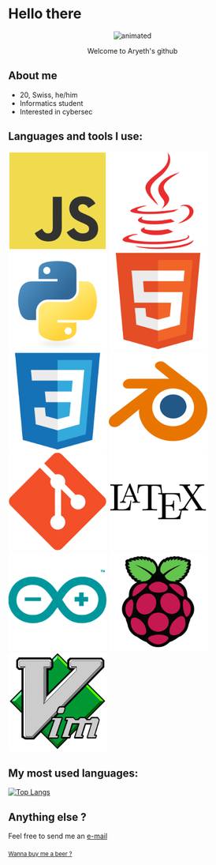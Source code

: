 # Hello there

<p align="center">
  <img src="https://media1.giphy.com/media/xTiIzJSKB4l7xTouE8/giphy.gif?cid=790b761111c389bd1f0b492ba019e17067ccbaf674efb4e6&rid=giphy.gif" alt="animated" />
</p>
<p align="center">Welcome to Aryeth's github</p>

## About me

* 20, Swiss, he/him
* Informatics student
* Interested in cybersec

## Languages and tools I use:

<img src="https://raw.githubusercontent.com/devicons/devicon/1119b9f84c0290e0f0b38982099a2bd027a48bf1/icons/javascript/javascript-original.svg" height="200" width="200"/>
<img src="https://raw.githubusercontent.com/devicons/devicon/1119b9f84c0290e0f0b38982099a2bd027a48bf1/icons/java/java-plain.svg" height="200" width="200"/>
<img src="https://raw.githubusercontent.com/devicons/devicon/1119b9f84c0290e0f0b38982099a2bd027a48bf1/icons/python/python-original.svg" height="200" width="200"/>
<img src="https://raw.githubusercontent.com/devicons/devicon/1119b9f84c0290e0f0b38982099a2bd027a48bf1/icons/html5/html5-original.svg" height="200" width="200"/>
<img src="https://raw.githubusercontent.com/devicons/devicon/1119b9f84c0290e0f0b38982099a2bd027a48bf1/icons/css3/css3-original.svg" height="200" width="200"/>
<img src="https://raw.githubusercontent.com/devicons/devicon/1119b9f84c0290e0f0b38982099a2bd027a48bf1/icons/blender/blender-original.svg" height="200" width="200"/>
<img src="https://raw.githubusercontent.com/devicons/devicon/1119b9f84c0290e0f0b38982099a2bd027a48bf1/icons/git/git-original.svg" height="200" width="200"/>
<img src="https://raw.githubusercontent.com/devicons/devicon/1119b9f84c0290e0f0b38982099a2bd027a48bf1/icons/latex/latex-original.svg" height="200" width="200"/>
<img src="https://raw.githubusercontent.com/devicons/devicon/1119b9f84c0290e0f0b38982099a2bd027a48bf1/icons/arduino/arduino-original.svg" height="200" width="200"/>
<img src="https://raw.githubusercontent.com/devicons/devicon/1119b9f84c0290e0f0b38982099a2bd027a48bf1/icons/raspberrypi/raspberrypi-original.svg" height="200" width="200"/>
<img src="https://raw.githubusercontent.com/devicons/devicon/1119b9f84c0290e0f0b38982099a2bd027a48bf1/icons/vim/vim-original.svg" height="200" width="200"/>

## My most used languages:

[![Top Langs](https://github-readme-stats.vercel.app/api/top-langs/?username=Aryeth&layout=compact&theme=vision-friendly-dark)](https://github.com/anuraghazra/github-readme-stats)

## Anything else ?

Feel free to send me an [e-mail](mailto:leo.bernard2002@gmail.com)

<sub>[Wanna buy me a beer ?](https://www.paypal.com/paypalme/AryethUnderscore)</sub>
